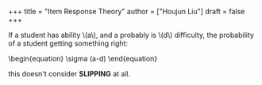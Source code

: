 +++
title = "Item Response Theory"
author = ["Houjun Liu"]
draft = false
+++

If a student has ability \\(a\\), and a probably is \\(d\\) difficulty, the probability of a student getting something right:

\begin{equation}
\sigma (a-d)
\end{equation}

this doesn't consider **SLIPPING** at all.
